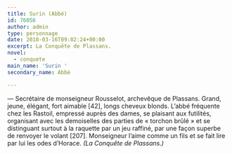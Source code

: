 ```yaml
---
title: Surin (Abbé)
id: 76056
author: admin
type: personnage
date: 2010-03-16T09:02:24+00:00
excerpt: La Conquête de Plassans.
novel:
  - conquete
main_name: 'Surin '
secondary_name: Abbé

---
```

— Secrétaire de monseigneur Rousselot, archevêque de Plassans. Grand, jeune, élégant, fort aimable [42], longs cheveux blonds. L&rsquo;abbé fréquente chez les Rastoil, empressé auprès des dames, se plaisant aux futilités, organisant avec les demoiselles des parties de « torchon brûlé » et se distinguant surtout à la raquette par un jeu raffiné, par une façon superbe de renvoyer le volant [207]. Monseigneur l&rsquo;aime comme un fils et se fait lire par lui les odes d&rsquo;Horace. _(La Conquête de Plassans.)_